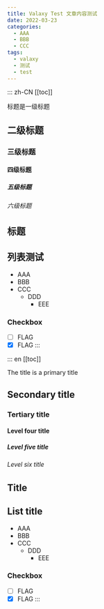 ```yaml
---
title: Valaxy Test 文章内容测试
date: 2022-03-23
categories:
  - AAA
  - BBB
  - CCC
tags:
  - valaxy
  - 测试
  - test
---
```


::: zh-CN
[[toc]]

标题是一级标题

## 二级标题

### 三级标题

#### 四级标题

##### 五级标题

###### 六级标题

## 标题

## 列表测试

- AAA
- BBB
- CCC
  - DDD
    - EEE

### Checkbox

- [ ] FLAG
- [x] FLAG
:::

::: en
[[toc]]

The title is a primary title

## Secondary title

### Tertiary title

#### Level four title

##### Level five title

###### Level six title

## Title

## List title

- AAA
- BBB
- CCC
  - DDD
    - EEE

### Checkbox

- [ ] FLAG
- [x] FLAG
:::
